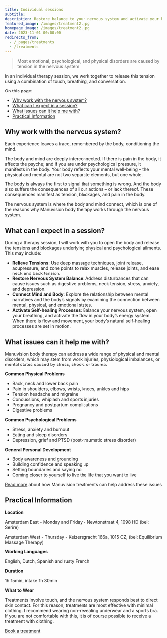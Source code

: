 ```yaml
---
title: Individual sessions
subtitle: 
description: Restore balance to your nervous system and activate your body’s natural healing processes by releasing the tension underlying your symptoms. Sessions available in English, Dutch, Spanish, and (basic) French.
featured_image: /images/treatment2.jpg
homepage_image: /images/treatment2.jpg
date: 2023-11-01 00:00:00
redirects_from:
  - /_pages/treatments
  - /treatments
---
```


> Most emotional, psychological, and physical disorders are caused by tension in the nervous system

In an individual therapy session, we work together to release this tension using a combination of touch, breathing, and conversation.

On this page:
- [Why work with the nervous system?](#why-work-with-the-nervous-system)
- [What can I expect in a session?](#what-can-i-expect-in-a-session)
- [What issues can it help me with?](#what-issues-can-it-help-me-with)
- [Practical Information](#practical-information)

## Why work with the nervous system?

Each experience leaves a trace, remembered by the body, conditioning the mind.

The body and mind are deeply interconnected.
If there is pain in the body, it affects the psyche; and if you are under psychological pressure, it manifests in the body.
Your body reflects your mental well-being – the physical and mental are not two separate elements, but one whole.

The body is always the first to signal that something is wrong.
And the body also suffers the consequences of all our actions – or lack thereof.
These consequences manifest as tension, blockages, and pain in the body.

The nervous system is where the body and mind connect, which is one of the reasons why Manuvision body therapy works through the nervous system.

## What can I expect in a session?

During a therapy session, I will work with you to open the body and release the tensions and blockages underlying physical and psychological ailments.
This may include:

- **Relieve Tensions**: Use deep massage techniques, joint release, acupressure, and zone points to relax muscles, release joints, and ease neck and back tension.  
- **Restore Nervous System Balance**:  Address disturbances that can cause issues such as digestive problems, neck tension, stress, anxiety, and depression.  
- **Connect Mind and Body**: Explore the relationship between mental narratives and the body’s signals by examining the connection between mental, physical, and emotional states.  
- **Activate Self-healing Processes**: Balance your nervous system, open your breathing, and activate the flow in your body’s energy system. When there is flow and movement, your body’s natural self-healing processes are set in motion.

## What issues can it help me with?

Manuvision body therapy can address a wide range of physical and mental disorders, which may stem from work injuries, physiological imbalances, or mental states caused by stress, shock, or trauma.

**Common Physical Problems**

* Back, neck and lower back pain
* Pain in shoulders, elbows, wrists, knees, ankles and hips
* Tension headache and migraine
* Concussions, whiplash and sports injuries
* Pregnancy and postpartum complications
* Digestive problems

**Common Psychological Problems**

* Stress, anxiety and burnout
* Eating and sleep disorders
* Depression, grief and PTSD (post-traumatic stress disorder)

**General Personal Development**

* Body awareness and grounding
* Building confidence and speaking up
* Setting boundaries and saying no
* Coming closer to yourself to live the life that you want to live

[Read more](https://manuvision-dk.translate.goog/hvad-kan-kropsterapi-hjaelpe-med/?_x_tr_sl=da&_x_tr_tl=en&_x_tr_hl=en-US&_x_tr_pto=wapp) about how Manuvision treatments can help address these issues

## Practical Information

**Location**

Amsterdam East - Monday and Friday - Newtonstraat 4, 1098 HD (bel: Serire)

Amsterdam West - Thursday - Keizersgracht 166a, 1015 CZ, (bel: Equilibrium Massage Therapy)

**Working Languages**

English, Dutch, Spanish and rusty French

**Duration**

1h 15min, intake 1h 30min

**What to Wear**

Treatments involve touch, and the nervous system responds best to direct skin contact.
For this reason, treatments are most effective with minimal clothing.
I recommend wearing non-revealing underwear and a sports bra.
If you are not comfortable with this, it is of course possible to receive a treatment with clothing.

<a href="/contact" class="button button--large">Book a treatment</a>
